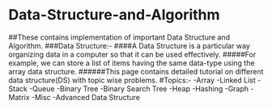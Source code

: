 # Data-Structure-and-Algorithm
##These contains implementation of important Data Structure and Algorithm.
###Data Structure:-
####A Data Structure is a particular way organizing data in a computer so that it can be used effectively.
#####For example, we can store a list of items having the same data-type using the array data structure.
######This page contains detailed tutorial on different data structure(DS) with topic wise problems.
#Topics:-
-Array 
-Linked List
-Stack
-Queue
-Binary Tree
-Binary Search Tree
-Heap
-Hashing
-Graph
-Matrix
-Misc
-Advanced Data Structure
